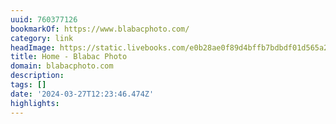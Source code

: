 ```yaml
---
uuid: 760377126
bookmarkOf: https://www.blabacphoto.com/
category: link
headImage: https://static.livebooks.com/e0b28ae0f89d4bffb7bdbdf01d565a2e/i/c8966185126849ffb674ef4619c03c15/1/GCuCv726vxAVM9sgguVj4g/_RickRubin_Border.jpg?dpr=2
title: Home - Blabac Photo
domain: blabacphoto.com
description: 
tags: []
date: '2024-03-27T12:23:46.474Z'
highlights: 
---
```




